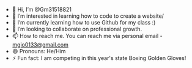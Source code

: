 - 👋 Hi, I’m @Gm31518821
- 👀 I’m interested in learning how to code to create a website/
- 🌱 I’m currently learning how to use Github for my class :)
- 💞️ I’m looking to collaborate on professional growth.
- 📫 How to reach me. You can reach me via personal email - mgio0133@gmail.com
- 😄 Pronouns: He/Him
- ⚡ Fun fact: I am competing in this year's state Boxing Golden Gloves!

<!---
Gm31518821/Gm31518821 is a ✨ special ✨ repository because its `README.md` (this file) appears on your GitHub profile.
You can click the Preview link to take a look at your changes.
--->
